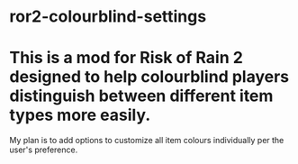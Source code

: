 # ror2-colourblind-settings
# This is a mod for Risk of Rain 2 designed to help colourblind players distinguish between different item types more easily.

My plan is to add options to customize all item colours individually per the user's preference.